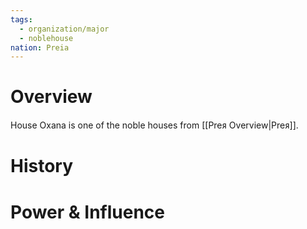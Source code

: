 ```yaml
---
tags:
  - organization/major
  - noblehouse
nation: Preia
---
```

# Overview
House Oxana is one of the noble houses from [[Preᴙ Overview|Preᴙ]].
# History
# Power & Influence